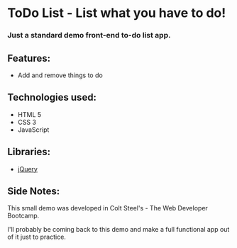 # ToDo List - List what you have to do!

### Just a standard demo front-end to-do list app.

## Features:

- Add and remove things to do

## Technologies used:

- HTML 5
- CSS 3
- JavaScript

## Libraries:

- [jQuery](https://jquery.com/)

## Side Notes:

This small demo was developed in Colt Steel's - The Web Developer Bootcamp.

I'll probably be coming back to this demo and make a full functional app out of it just to practice.
